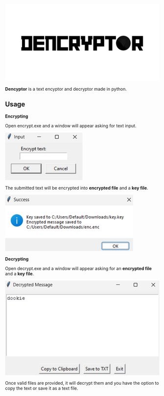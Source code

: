 
![Banner](https://github.com/d0wnerr/Dencryptor/blob/main/img/banner.png)


**Dencyptor** is a text encyptor and decryptor made in python.


## Usage

**Encrypting**

Open encrypt.exe and a window will appear asking for text input.

![Encrypt](https://github.com/d0wnerr/Dencryptor/blob/main/img/encrypt.png)

The submitted text will be encrypted into **encrypted file** and a **key file**.

![Encrypted](https://github.com/d0wnerr/Dencryptor/blob/main/img/encrypted.png)

**Decrypting**

Open decrypt.exe and a window will appear asking for an **encrypted file** and a **key file**.

![Decrypt](https://github.com/d0wnerr/Dencryptor/blob/main/img/decrypt.png)

Once valid files are provided, it will decrypt them and you have the option to copy the text or save it as a text file.
